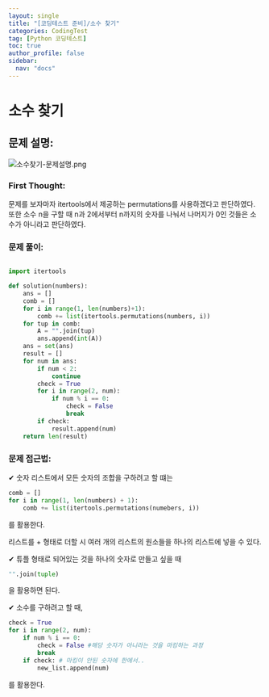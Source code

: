 ```yaml
---
layout: single
title: "[코딩테스트 준비]/소수 찾기"
categories: CodingTest
tag: [Python 코딩테스트]
toc: true
author_profile: false
sidebar:
  nav: "docs"
---
```


# 소수 찾기

## 문제 설명:

![소수찾기-문제설명.png]({{site.url}}/images/2023-07-30-codingTest-소수찾기/문제설명.png)

### First Thought:

문제를 보자마자 itertools에서 제공하는 permutations를 사용하겠다고 판단하였다. 또한 소수 n을 구할 때 n과 2에서부터 n까지의 숫자를 나눠서 나머지가 0인 것들은 소수가 아니라고 판단하였다.

### 문제 풀이:

```python

import itertools

def solution(numbers):
    ans = []
    comb = []
    for i in range(1, len(numbers)+1):
        comb += list(itertools.permutations(numbers, i))
    for tup in comb:
        A = "".join(tup)
        ans.append(int(A))
    ans = set(ans)
    result = []
    for num in ans:
        if num < 2:
            continue
        check = True
        for i in range(2, num):
            if num % i == 0:
                check = False
                break
        if check:
            result.append(num)
    return len(result)

```

### 문제 접근법:

✔ 숫자 리스트에서 모든 숫자의 조합을 구하려고 할 떄는

```python
comb = []
for i in range(1, len(numbers) + 1):
    comb += list(itertools.permutations(numebers, i))
```

를 활용한다.

리스트를 + 형태로 더할 시 여러 개의 리스트의 원소들을 하나의 리스트에 넣을 수 있다.

✔ 튜플 형태로 되어있는 것을 하나의 숫자로 만들고 싶을 때

```python
"".join(tuple)
```

을 활용하면 된다.

✔ 소수를 구하려고 할 때,

```python
check = True
for i in range(2, num):
    if num % i == 0:
        check = False #해당 숫자가 아니라는 것을 마킹하는 과정
        break
    if check: # 마킹이 안된 숫자에 한에서..
        new_list.append(num)

```

를 활용한다.

